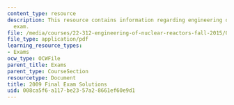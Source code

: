 ```yaml
---
content_type: resource
description: This resource contains information regarding engineering of nuclear reactors
  exam.
file: /media/courses/22-312-engineering-of-nuclear-reactors-fall-2015/008ca5f6a117be2357a28661ef60e9d1_MIT22_312F15_final_2009Sol.pdf
file_type: application/pdf
learning_resource_types:
- Exams
ocw_type: OCWFile
parent_title: Exams
parent_type: CourseSection
resourcetype: Document
title: 2009 Final Exam Solutions
uid: 008ca5f6-a117-be23-57a2-8661ef60e9d1
---
```

